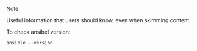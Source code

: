> [!NOTE]
> Useful information that users should know, even when skimming content.

To check ansibel version:

```
ansible --version
```
